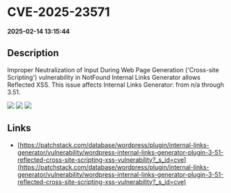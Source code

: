 # CVE-2025-23571

**2025-02-14 13:15:44**

## Description
Improper Neutralization of Input During Web Page Generation ('Cross-site Scripting') vulnerability in NotFound Internal Links Generator allows Reflected XSS. This issue affects Internal Links Generator: from n/a through 3.51.

![](https://img.shields.io/static/v1?label=Score&message=7.1&color=red)
![](https://img.shields.io/static/v1?label=Severity&message=HIGH&color=red)
![](https://img.shields.io/static/v1?label=CWE&message=XSS&color=green)

## Links
- [https://patchstack.com/database/wordpress/plugin/internal-links-generator/vulnerability/wordpress-internal-links-generator-plugin-3-51-reflected-cross-site-scripting-xss-vulnerability?_s_id=cve](https://patchstack.com/database/wordpress/plugin/internal-links-generator/vulnerability/wordpress-internal-links-generator-plugin-3-51-reflected-cross-site-scripting-xss-vulnerability?_s_id=cve)
